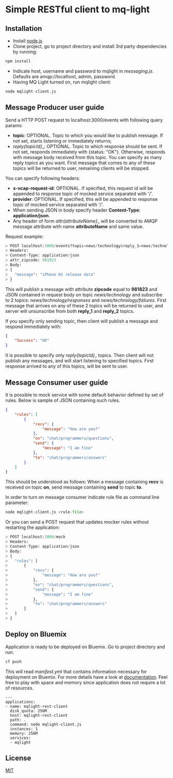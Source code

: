 # Simple RESTful client to mq-light

## Installation

* Install [node.js](https://nodejs.org/download/)
* Clone project, go to project directory and install 3rd party dependencies by running: 
```python
npm install
```
* Indicate host, username and password to mqlight in _messaging.js_. Defaults are amqp://localhost, admin, password.
* Having MQ Light turned on, run mqlight client:
```python
node mqlight-client.js
```

## Message Producer user guide

Send a HTTP POST request to localhost:3000/events with following query params:

* __topic__: OPTIONAL. Topic to which you would like to publish message. If not set, starts listening or immediately returns;
* __reply_{topicId}__: OPTIONAL. Topic to which response should be sent. If not set, responds immediately with {status: "OK"}. Otherwise, responds with message body received from this topic. You can specify as many reply topics as you want. First message that comes to any of these topics will be returned to user, remaining clients will be stopped.

You can specify following headers:

* __x-vcap-request-id__: OPTIONAL. If specified, this request id will be appended to response topic of mocked service separated with '/'.
* __provider__: OPTIONAL. If specified, this will be appended to response topic of mocked service separated with '/'.
* When sending JSON in body specify header __Content-Type: application/json__.
* Any header of form __attr_{attributeName}__ will be converted to AMQP message attribute with name __attributeName__ and same value.

Request example:

```python
> POST localhost:3000/events?topic=news/technology&reply_1=news/technology/responses&reply_2=news/technology/failures
> Headers:
> Content-Type: application/json
> attr_zipcode: 981823
> Body:
> { 
> 	"message": "iPhone 6S release data" 
> }
```

This will publish a message with attribute __zipcode__ equal to __981823__ and JSON contained in request body on topic _news/technology_ and subscribe to 2 topics: _news/technology/responses_ and _news/technology/failures_. First message that arrives on any of these 2 topics will be returned to user, and server will unsunscribe from both __reply_1__ and __reply_2__ topics.

If you specify only sending topic, then client will publish a message and respond immediately with:
```json
{
	"Success": "OK"
}
```

It is possible to specify only __reply_{topicId}__ topics. Then client will not publish any messages, and will start listening to specified topics. First response arrived to any of this topics, will be sent to user.

## Message Consumer user guide

It is possible to mock service with some default behavior defined by set of rules. Below is sample of JSON containing such rules.

```json
{
	"rules": [
		{
			"recv": {
				"message": "How are you?"
			},
			"on": "chat/programmers/questions",
			"send": {
				"message": "I am fine"
			},
			"to": "chat/programmers/answers"
		}
	]
}
```

This should be understood as follows: When a message containing __recv__ is received on topic __on__, send message containing __send__ to topic __to__.

In order to turn on message consumer indicate rule file as command line parameter:
```python
node mqlight-client.js <rule-file>
```

Or you can send a POST request that updates mocker rules without restarting the application:

```python
> POST localhost:3000/mock
> Headers:
> Content-Type: application/json
> Body:
> {
>	"rules": [
>		{
>			"recv": {
>				"message": "How are you?"
>			},
>			"on": "chat/programmers/questions",
>			"send": {
>				"message": "I am fine"
>			},
>			"to": "chat/programmers/answers"
>		}
>	]
> }
```

## Deploy on Bluemix

Application is ready to be deployed on Bluemix. Go to project directory and run:

```python
cf push
```

This will read _manifest.yml_ that contains information necessary for deployment on Bluemix. For more details have a look at [documentation](https://www.ng.bluemix.net/docs/#starters/nodejs/index.html#nodejs). Feel free to play with space and memory since application does not require a lot of resources.

```lang
---
applications:
- name: mqlight-rest-client
  disk_quota: 256M
  host: mqlight-rest-client
  path: .
  command: node mqlight-client.js
  instances: 1
  memory: 256M
  services:
  - mqlight

```

## License

[MIT](http://opensource.org/licenses/MIT)